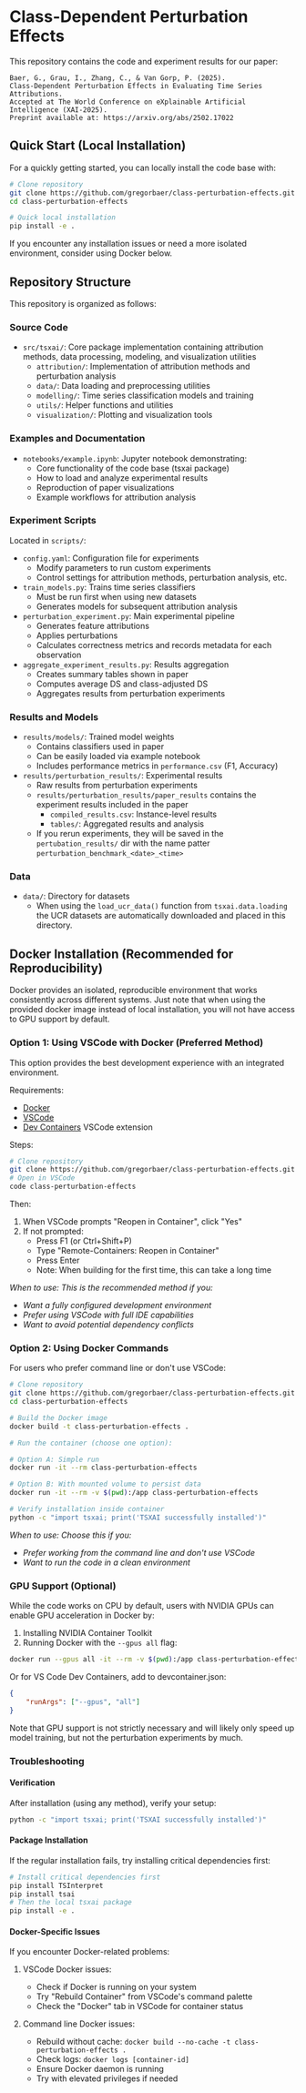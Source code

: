 # Class-Dependent Perturbation Effects

This repository contains the code and experiment results for our paper:
```
Baer, G., Grau, I., Zhang, C., & Van Gorp, P. (2025). 
Class-Dependent Perturbation Effects in Evaluating Time Series Attributions.
Accepted at The World Conference on eXplainable Artificial Intelligence (XAI-2025).
Preprint available at: https://arxiv.org/abs/2502.17022
```

## Quick Start (Local Installation)

For a quickly getting started, you can locally install the code base with:
```bash
# Clone repository
git clone https://github.com/gregorbaer/class-perturbation-effects.git
cd class-perturbation-effects

# Quick local installation
pip install -e .
```
If you encounter any installation issues or need a more isolated environment, consider using Docker below.

## Repository Structure

This repository is organized as follows:

### Source Code
- `src/tsxai/`: Core package implementation containing attribution methods, data processing, modeling, and visualization utilities
  - `attribution/`: Implementation of attribution methods and perturbation analysis
  - `data/`: Data loading and preprocessing utilities
  - `modelling/`: Time series classification models and training
  - `utils/`: Helper functions and utilities
  - `visualization/`: Plotting and visualization tools

### Examples and Documentation
- `notebooks/example.ipynb`: Jupyter notebook demonstrating:
  - Core functionality of the code base (tsxai package)
  - How to load and analyze experimental results
  - Reproduction of paper visualizations
  - Example workflows for attribution analysis

### Experiment Scripts
Located in `scripts/`:
- `config.yaml`: Configuration file for experiments
  - Modify parameters to run custom experiments
  - Control settings for attribution methods, perturbation analysis, etc.
- `train_models.py`: Trains time series classifiers
  - Must be run first when using new datasets
  - Generates models for subsequent attribution analysis
- `perturbation_experiment.py`: Main experimental pipeline
  - Generates feature attributions
  - Applies perturbations
  - Calculates correctness metrics and records metadata for each observation
- `aggregate_experiment_results.py`: Results aggregation
  - Creates summary tables shown in paper
  - Computes average DS and class-adjusted DS
  - Aggregates results from perturbation experiments

### Results and Models
- `results/models/`: Trained model weights
  - Contains classifiers used in paper
  - Can be easily loaded via example notebook
  - Includes performance metrics in `performance.csv` (F1, Accuracy)
- `results/perturbation_results/`: Experimental results
  - Raw results from perturbation experiments
  - `results/perturbation_results/paper_results` contains the experiment results included in the paper
    - `compiled_results.csv`: Instance-level results
    - `tables/`: Aggregated results and analysis
  - If you rerun experiments, they will be saved in the `pertubation_results/` dir with the name patter `perturbation_benchmark_<date>_<time>`

### Data
- `data/`: Directory for datasets
  - When using the `load_ucr_data()` function from `tsxai.data.loading` the UCR datasets are automatically downloaded and placed in this directory.

## Docker Installation (Recommended for Reproducibility)
Docker provides an isolated, reproducible environment that works consistently across different systems. Just note that when using the provided docker image instead of local installation, you will not have access to GPU support by default.

### Option 1: Using VSCode with Docker (Preferred Method)
This option provides the best development experience with an integrated environment.

Requirements:
- [Docker](https://docs.docker.com/get-docker/)
- [VSCode](https://code.visualstudio.com/)
- [Dev Containers](https://marketplace.visualstudio.com/items?itemName=ms-vscode-remote.remote-containers) VSCode extension

Steps:
```bash
# Clone repository
git clone https://github.com/gregorbaer/class-perturbation-effects.git
# Open in VSCode
code class-perturbation-effects
```
Then:
1. When VSCode prompts "Reopen in Container", click "Yes"
2. If not prompted:
   - Press F1 (or Ctrl+Shift+P)
   - Type "Remote-Containers: Reopen in Container"
   - Press Enter
   - Note: When building for the first time, this can take a long time

*When to use: This is the recommended method if you:*
- *Want a fully configured development environment*
- *Prefer using VSCode with full IDE capabilities*
- *Want to avoid potential dependency conflicts*

### Option 2: Using Docker Commands
For users who prefer command line or don't use VSCode:

```bash
# Clone repository
git clone https://github.com/gregorbaer/class-perturbation-effects.git
cd class-perturbation-effects

# Build the Docker image
docker build -t class-perturbation-effects .

# Run the container (choose one option):

# Option A: Simple run
docker run -it --rm class-perturbation-effects

# Option B: With mounted volume to persist data
docker run -it --rm -v $(pwd):/app class-perturbation-effects

# Verify installation inside container
python -c "import tsxai; print('TSXAI successfully installed')"
```

*When to use: Choose this if you:*
- *Prefer working from the command line and don't use VSCode*
- *Want to run the code in a clean environment*

### GPU Support (Optional)

While the code works on CPU by default, users with NVIDIA GPUs can enable GPU acceleration in Docker by:

1. Installing NVIDIA Container Toolkit
2. Running Docker with the `--gpus all` flag:
```bash
docker run --gpus all -it --rm -v $(pwd):/app class-perturbation-effects
```
Or for VS Code Dev Containers, add to devcontainer.json:

```json
{
    "runArgs": ["--gpus", "all"]
}
```
Note that GPU support is not strictly necessary and will likely only speed up model training, but not the perturbation experiments by much.

### Troubleshooting

#### Verification
After installation (using any method), verify your setup:
```bash
python -c "import tsxai; print('TSXAI successfully installed')"
```

#### Package Installation
If the regular installation fails, try installing critical dependencies first:
```bash
# Install critical dependencies first
pip install TSInterpret
pip install tsai
# Then the local tsxai package
pip install -e .
```

#### Docker-Specific Issues
If you encounter Docker-related problems:

1. VSCode Docker issues:
   - Check if Docker is running on your system
   - Try "Rebuild Container" from VSCode's command palette
   - Check the "Docker" tab in VSCode for container status

2. Command line Docker issues:
   - Rebuild without cache: `docker build --no-cache -t class-perturbation-effects .`
   - Check logs: `docker logs [container-id]`
   - Ensure Docker daemon is running
   - Try with elevated privileges if needed
